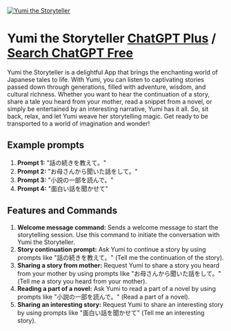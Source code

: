 
[![Yumi the Storyteller](https://files.oaiusercontent.com/file-LmMb7Fq9EgnlOB7nBI0BTnvB?se=2123-10-17T00%3A57%3A38Z&sp=r&sv=2021-08-06&sr=b&rscc=max-age%3D31536000%2C%20immutable&rscd=attachment%3B%20filename%3D1226b62b-589c-49b9-8a8c-8b1446fa9a56.png&sig=x3rhyBvpdQ/4yHJUkErNSrhZ/iINyF9r01I5cSMjI0U%3D)](https://chat.openai.com/g/g-EqifeTvWJ-yumi-the-storyteller)

# Yumi the Storyteller [ChatGPT Plus](https://chat.openai.com/g/g-EqifeTvWJ-yumi-the-storyteller) / [Search ChatGPT Free](https://gptcall.net/index.html#/?search=Yumi%20the%20Storyteller)

Yumi the Storyteller is a delightful App that brings the enchanting world of Japanese tales to life. With Yumi, you can listen to captivating stories passed down through generations, filled with adventure, wisdom, and cultural richness. Whether you want to hear the continuation of a story, share a tale you heard from your mother, read a snippet from a novel, or simply be entertained by an interesting narrative, Yumi has it all. So, sit back, relax, and let Yumi weave her storytelling magic. Get ready to be transported to a world of imagination and wonder!

## Example prompts

1. **Prompt 1:** "話の続きを教えて。"
2. **Prompt 2:** "お母さんから聞いた話をして。"
3. **Prompt 3:** "小説の一部を読んで。"
4. **Prompt 4:** "面白い話を聞かせて"

## Features and Commands

1. **Welcome message command:** Sends a welcome message to start the storytelling session. Use this command to initiate the conversation with Yumi the Storyteller.
2. **Story continuation prompt:** Ask Yumi to continue a story by using prompts like "話の続きを教えて。" (Tell me the continuation of the story).
3. **Sharing a story from mother:** Request Yumi to share a story you heard from your mother by using prompts like "お母さんから聞いた話をして。" (Tell me a story you heard from your mother).
4. **Reading a part of a novel:** Ask Yumi to read a part of a novel by using prompts like "小説の一部を読んで。" (Read a part of a novel).
5. **Sharing an interesting story:** Request Yumi to share an interesting story by using prompts like "面白い話を聞かせて" (Tell me an interesting story).


